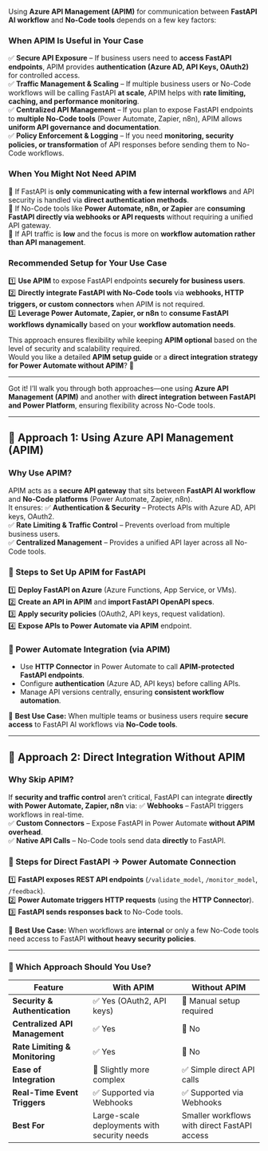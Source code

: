 Using **Azure API Management (APIM)** for communication between **FastAPI AI workflow** and **No-Code tools** depends on a few key factors:

### **When APIM Is Useful in Your Case**
✅ **Secure API Exposure** – If business users need to **access FastAPI endpoints**, APIM provides **authentication (Azure AD, API Keys, OAuth2)** for controlled access.  
✅ **Traffic Management & Scaling** – If multiple business users or No-Code workflows will be calling FastAPI **at scale**, APIM helps with **rate limiting, caching, and performance monitoring**.  
✅ **Centralized API Management** – If you plan to expose FastAPI endpoints to **multiple No-Code tools** (Power Automate, Zapier, n8n), APIM allows **uniform API governance and documentation**.  
✅ **Policy Enforcement & Logging** – If you need **monitoring, security policies, or transformation** of API responses before sending them to No-Code workflows.  

### **When You Might Not Need APIM**
🚫 If FastAPI is **only communicating with a few internal workflows** and API security is handled via **direct authentication methods**.  
🚫 If No-Code tools like **Power Automate, n8n, or Zapier** are **consuming FastAPI directly via webhooks or API requests** without requiring a unified API gateway.  
🚫 If API traffic is **low** and the focus is more on **workflow automation rather than API management**.  

### **Recommended Setup for Your Use Case**
1️⃣ **Use APIM** to expose FastAPI endpoints **securely for business users**.  
2️⃣ **Directly integrate FastAPI with No-Code tools** via **webhooks, HTTP triggers, or custom connectors** when APIM is not required.  
3️⃣ **Leverage Power Automate, Zapier, or n8n** to **consume FastAPI workflows dynamically** based on your **workflow automation needs**.  

This approach ensures flexibility while keeping **APIM optional** based on the level of security and scalability required.  
Would you like a detailed **APIM setup guide** or a **direct integration strategy for Power Automate without APIM**? 🚀

******************************************************************************
Got it! I’ll walk you through both approaches—one using **Azure API Management (APIM)** and another with **direct integration between FastAPI and Power Platform**, ensuring flexibility across No-Code tools.

---

## **🚀 Approach 1: Using Azure API Management (APIM)**
### **Why Use APIM?**
APIM acts as a **secure API gateway** that sits between **FastAPI AI workflow** and **No-Code platforms** (Power Automate, Zapier, n8n).  
It ensures:
✅ **Authentication & Security** – Protects APIs with Azure AD, API keys, OAuth2.  
✅ **Rate Limiting & Traffic Control** – Prevents overload from multiple business users.  
✅ **Centralized Management** – Provides a unified API layer across all No-Code tools.  

### **🔹 Steps to Set Up APIM for FastAPI**
1️⃣ **Deploy FastAPI on Azure** (Azure Functions, App Service, or VMs).  
2️⃣ **Create an API in APIM** and **import FastAPI OpenAPI specs**.  
3️⃣ **Apply security policies** (OAuth2, API keys, request validation).  
4️⃣ **Expose APIs to Power Automate via APIM** endpoint.  

### **🔹 Power Automate Integration (via APIM)**
- Use **HTTP Connector** in Power Automate to call **APIM-protected FastAPI endpoints**.
- Configure **authentication** (Azure AD, API keys) before calling APIs.  
- Manage API versions centrally, ensuring **consistent workflow automation**.

📌 **Best Use Case:** When multiple teams or business users require **secure access** to FastAPI AI workflows via **No-Code tools**.

---

## **🚀 Approach 2: Direct Integration Without APIM**
### **Why Skip APIM?**
If **security and traffic control** aren’t critical, FastAPI can integrate **directly with Power Automate, Zapier, n8n** via:
✅ **Webhooks** – FastAPI triggers workflows in real-time.  
✅ **Custom Connectors** – Expose FastAPI in Power Automate **without APIM overhead**.  
✅ **Native API Calls** – No-Code tools send data **directly** to FastAPI.  

### **🔹 Steps for Direct FastAPI → Power Automate Connection**
1️⃣ **FastAPI exposes REST API endpoints** (`/validate_model`, `/monitor_model`, `/feedback`).  
2️⃣ **Power Automate triggers HTTP requests** (using the **HTTP Connector**).  
3️⃣ **FastAPI sends responses back** to No-Code tools.  

📌 **Best Use Case:** When workflows are **internal** or only a few No-Code tools need access to FastAPI **without heavy security policies**.

---

### **🚀 Which Approach Should You Use?**
| **Feature** | **With APIM** | **Without APIM** |
|-------------|--------------|--------------|
| **Security & Authentication** | ✅ Yes (OAuth2, API keys) | 🚫 Manual setup required |
| **Centralized API Management** | ✅ Yes | 🚫 No |
| **Rate Limiting & Monitoring** | ✅ Yes | 🚫 No |
| **Ease of Integration** | 🚫 Slightly more complex | ✅ Simple direct API calls |
| **Real-Time Event Triggers** | ✅ Supported via Webhooks | ✅ Supported via Webhooks |
| **Best For** | Large-scale deployments with security needs | Smaller workflows with direct FastAPI access |

